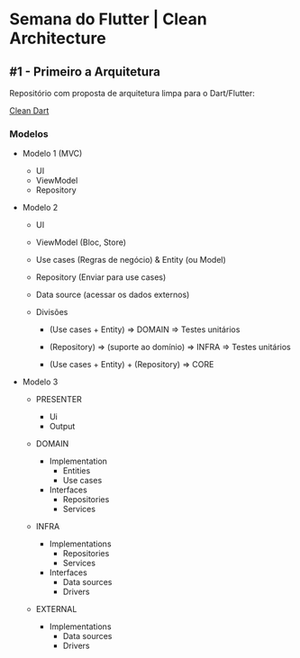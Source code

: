 # Semana do Flutter | Clean Architecture

## #1 - Primeiro a Arquitetura

Repositório com proposta de arquitetura limpa para o Dart/Flutter:

[Clean Dart](https://www.youtube.com/redirect?event=video_description&redir_token=QUFFLUhqbWk5SmIzdUp6U0tHNFpraDlIYk1JUDBodEM4Z3xBQ3Jtc0tteU1xOTNoSjhtaTg0alhsV1JDM1ZJM2twUlltT0k1V1hqZzN4Z2dDY3JUWmExX19aRWQzRnlfR2RfTXJVbE1jQjhEVjVCUmRnSWpvcnVMaG12UGk5MVVHejVIOGx3WXVyQlg5MWhzaXFEeWhKaFJSbw&q=https%3A%2F%2Fgithub.com%2FFlutterando%2FClean-Dart)

### Modelos

- Modelo 1 (MVC)
  - UI 
  - ViewModel
  - Repository

- Modelo 2
  - UI 
  - ViewModel (Bloc, Store) 
  - Use cases (Regras de negócio) & Entity (ou Model)
  - Repository (Enviar para use cases)
  - Data source (acessar os dados externos)

  - Divisões
    - (Use cases + Entity) => DOMAIN => Testes unitários
    - (Repository) => (suporte ao domínio) => INFRA => Testes unitários

    - (Use cases + Entity) + (Repository) => CORE

- Modelo 3

  - PRESENTER
    - Ui
    - Output
  
  - DOMAIN
    - Implementation
      - Entities
      - Use cases
    - Interfaces
      - Repositories
      - Services
  
  - INFRA
    - Implementations
      - Repositories
      - Services
    - Interfaces
      - Data sources
      - Drivers

  - EXTERNAL
    - Implementations
      - Data sources
      - Drivers
